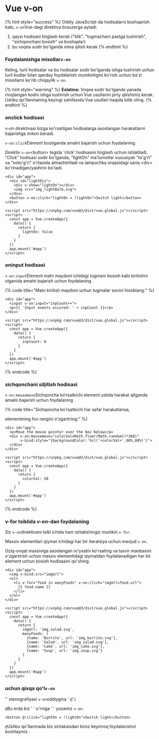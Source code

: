 # Vue v-on

{% hint style="success" %}
Oddiy JavaScript-da hodisalarni boshqarish kabi, `v-on`Vue-dagi direktiva brauzerga aytadi:

1. qaysi hodisani tinglash kerak ("klik", "tugmachani pastga tushirish", "sichqonchani bosish" va boshqalar)
2. bu voqea sodir bo'lganda nima qilish kerak
{% endhint %}

### Foydalanishga misollar`v-on`

Keling, turli hodisalar va bu hodisalar sodir bo'lganda ishga tushirish uchun turli kodlar bilan qanday foydalanish mumkinligini ko'rish uchun ba'zi misollarni ko'rib chiqaylik `v-on`.

{% hint style="warning" %}
**Eslatma:** Voqea sodir bo'lganda yanada rivojlangan kodni ishga tushirish uchun Vue usullarini joriy qilishimiz kerak. Ushbu qo'llanmaning keyingi sahifasida Vue usullari haqida bilib oling.
{% endhint %}

### onclick hodisasi

v-on direktivasi bizga ko'rsatilgan hodisalarga asoslangan harakatlarni bajarishga imkon beradi.

`v-on:click`Element bosilganda amalni bajarish uchun foydalaning.

Direktiv `v-on`\<button> tegida 'click' hodisasini tinglash uchun ishlatiladi. "Click" hodisasi sodir bo'lganda, "lightOn" ma'lumotlar xususiyati "to'g'ri" va "noto'g'ri" o'rtasida almashtiriladi va lampochka orqasidagi sariq \<div> ko'rinadigan/yashirin bo'ladi.

```
<div id="app">
  <div id="lightDiv">
    <div v-show="lightOn"></div>
    <img src="img_lightBulb.svg">
  </div>
  <button v-on:click="lightOn = !lightOn">Switch light</button>
</div>

<script src="https://unpkg.com/vue@3/dist/vue.global.js"></script>
<script>
  const app = Vue.createApp({
    data() {
      return {
        lightOn: false
      }
    }
  })
  app.mount('#app')
</script>
```

### oninput hodisasi

`v-on:input`Element matn maydoni ichidagi tugmani bosish kabi kiritishni olganida amalni bajarish uchun foydalaning .

{% code title="Matn kiritish maydoni uchun tugmalar sonini hisoblang:" %}
```
<div id="app">
  <input v-on:input="inpCount++">
  <p>{{ 'Input events occured: ' + inpCount }}</p>
</div>

<script src="https://unpkg.com/vue@3/dist/vue.global.js"></script>
<script>
  const app = Vue.createApp({
    data() {
      return {
        inpCount: 0
      }
    }
  })
  app.mount('#app')
</script>
```
{% endcode %}

### sichqonchani siljitish hodisasi

`v-on:mousemove`Sichqoncha ko‘rsatkichi element ustida harakat qilganda amalni bajarish uchun foydalaning .

{% code title="Sichqoncha ko'rsatkichi har safar harakatlansa, <div> elementining fon rangini o'zgartiring:" %}
```
<div id="app">
  <p>Move the mouse pointer over the box below</p>
  <div v-on:mousemove="colorVal=Math.floor(Math.random()*360)"
       v-bind:style="{backgroundColor:'hsl('+colorVal+',80%,80%)'}">
  </div>
</div>

<script src="https://unpkg.com/vue@3/dist/vue.global.js"></script>
<script>
  const app = Vue.createApp({
    data() {
      return {
        colorVal: 50
      }
    }
  })
  app.mount('#app')
</script>
```
{% endcode %}

### v-for tsiklida v-on-dan foydalaning

Siz `v-on`direktivani tsikl ichida ham ishlatishingiz mumkin `v-for`.

Massiv elementlari qiymat ichidagi har bir iteratsiya uchun mavjud `v-on`.

Oziq-ovqat massiviga asoslangan ro'yxatni ko'rsating va tasvir manbasini o'zgartirish uchun massiv elementidagi qiymatdan foydalanadigan har bir element uchun bosish hodisasini qo'shing.

```
<div id="app">
  <img v-bind:src="imgUrl">
  <ol>
    <li v-for="food in manyFoods" v-on:click="imgUrl=food.url">
      {{ food.name }}
    </li>
  </ol>
</div>

<script src="https://unpkg.com/vue@3/dist/vue.global.js"></script>
<script>
  const app = Vue.createApp({
    data() {
      return {
        imgUrl: 'img_salad.svg',
        manyFoods: [
          {name: 'Burrito', url: 'img_burrito.svg'},
          {name: 'Salad', url: 'img_salad.svg'},
          {name: 'Cake', url: 'img_cake.svg'},
          {name: 'Soup', url: 'img_soup.svg'}
        ]
      }
    }
  })
  app.mount('#app')
</script>
```

### uchun qisqa qo'l`v-on`

'' stenografiyasi `v-on`oddiygina ' `@`'.\\

`@`Bu erda biz ' ' o'rniga ' ' yozamiz `v-on`:

```
<button @:click="lightOn = !lightOn">Switch light</button>
```

`@`Ushbu qo'llanmada biz sintaksisdan biroz keyinroq foydalanishni boshlaymiz .
